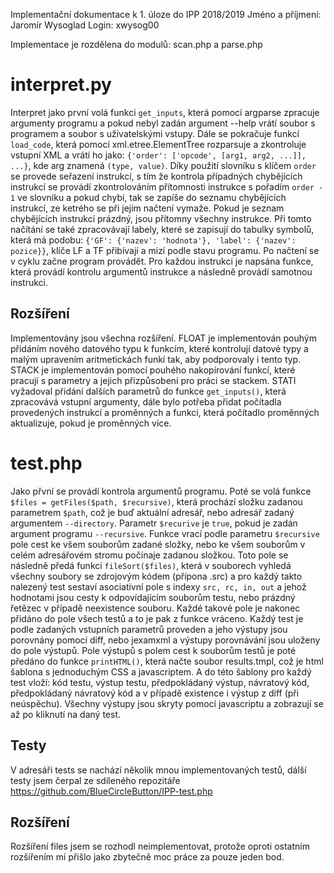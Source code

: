 Implementační dokumentace k 1. úloze do IPP 2018/2019
Jméno a příjmení: Jaromír Wysoglad
Login: xwysog00

Implementace je rozdělena do modulů: scan.php a parse.php

# interpret.py
Interpret jako první volá funkci `get_inputs`, která pomocí argparse zpracuje argumenty programu a pokud nebyl zadán argument --help vrátí soubor s programem a soubor s uživatelskými vstupy. Dále se pokračuje funkcí `load_code`, která pomocí xml.etree.ElementTree rozparsuje a zkontroluje vstupní XML a vrátí ho jako: `{'order': ['opcode', [arg1, arg2, ...]], ...}`, kde arg znamená `(type, value)`. Díky použití slovníku s klíčem `order` se provede seřazení instrukcí, s tím že kontrola případných chybějících instrukcí se provádí zkontrolováním přítomnosti instrukce s pořadím `order - 1` ve slovníku a pokud chybí, tak se zapíše do seznamu chybějících instrukcí, ze ketrého se při jejím načtení vymaže. Pokud je seznam chybějících instrukcí prázdný, jsou přítomny všechny instrukce. Při tomto načítání se také zpracovávají labely, které se zapisují do tabulky symbolů, která má podobu: `{'GF': {'nazev': 'hodnota'}, 'label': {'nazev': pozice}}`, klíče LF a TF přibívají a mizí podle stavu programu. Po načtení se v cyklu začne program provádět. Pro každou instrukci je napsána funkce, která provádí kontrolu argumentů instrukce a následně provádí samotnou instrukci.

## Rozšíření
Implementovány jsou všechna rozšíření. FLOAT je implementován pouhým přidáním nového datového typu k funkcím, které kontrolují datové typy a malým upravením aritmetickách funkí tak, aby podporovaly i tento typ. STACK je implementován pomocí pouhého nakopírování funkcí, které pracují s parametry a jejich přizpůsobení pro práci se stackem. STATI vyžadoval přidání dalších parametrů do funkce `get_inputs()`, která zpracovává vstupní argumenty, dále bylo potřeba přidat počítadla provedených instrukcí a proměnných a funkci, která počítadlo proměnných aktualizuje, pokud je proměnných více.

# test.php
Jako přvní se provádí kontrola argumentů programu. Poté se volá funkce `$files = getFiles($path, $recursive)`, která prochází složku zadanou parametrem `$path`, což je buď aktuální adresář, nebo adresář zadaný argumentem `--directory`. Parametr `$recurive` je `true`, pokud je zadán argument programu `--recursive`. Funkce vrací podle parametru `$recursive` pole cest ke všem souborům zadané složky, nebo ke všem souborům v celém adresářovém stromu počínaje zadanou složkou. Toto pole se následně předá funkci `fileSort($files)`, která v souborech vyhledá všechny soubory se zdrojovým kódem (přípona .src) a pro každý takto nalezený test sestaví asociativní pole s indexy `src, rc, in, out` a jehož hodnotami jsou cesty k odpovídajícím souborům testu, nebo prázdný řetězec v případě neexistence souboru. Každé takové pole je nakonec přidáno do pole všech testů a to je pak z funkce vráceno.
Každý test je podle zadaných vstupních parametrů proveden a jeho výstupy jsou porovnány pomocí diff, nebo jexamxml a výstupy porovnávání jsou uloženy do pole výstupů. Pole výstupů s polem cest k souborům testů je poté předáno do funkce `printHTML()`, která načte soubor results.tmpl, což je html šablona s jednoduchým CSS a javascriptem. A do této šablony pro každý test vloží: kód testu, výstup testu, předpokládaný výstup, návratový kód, předpokládaný návratový kód a v případě existence i výstup z diff (při neúspěchu). Všechny výstupy jsou skryty pomocí javascriptu a zobrazují se až po kliknutí na daný test.

## Testy
V adresáři tests se nachází několik mnou implementovaných testů, dálší testy jsem čerpal ze sdíleného repozitáře https://github.com/BlueCircleButton/IPP-test.php 

## Rozšíření
Rozšíření files jsem se rozhodl neimplementovat, protože oproti ostatním rozšířením mi přišlo jako zbytečně moc práce za pouze jeden bod.

